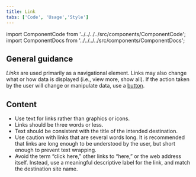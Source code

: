 ```yaml
---
title: Link
tabs: ['Code', 'Usage','Style']
---
```


import ComponentCode from '../../../../src/components/ComponentCode';
import ComponentDocs from '../../../../src/components/ComponentDocs';

## General guidance


_Links_ are used primarily as a navigational element. Links may also change what or how data is displayed (i.e., view more, show all). If the action taken by the user will change or manipulate data, use a [button](/components/button).



## Content

- Use text for links rather than graphics or icons.
- Links should be three words or less.
- Text should be consistent with the title of the intended destination.
- Use caution with links that are several words long. It is recommended that links are long enough to be understood by the user, but short enough to prevent text wrapping.
- Avoid the term “click here,” other links to “here,” or the web address itself. Instead, use a meaningful descriptive label for the link, and match the destination site name.
